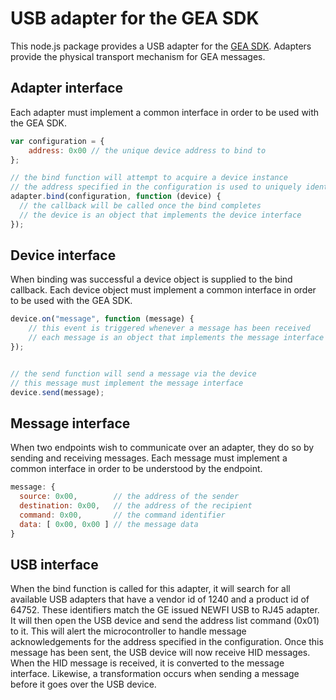 # USB adapter for the GEA SDK

This node.js package provides a USB adapter for the [GEA SDK](https://github.com/GEMakers/gea-sdk).
Adapters provide the physical transport mechanism for GEA messages.

## Adapter interface

Each adapter must implement a common interface in order to be used with the GEA SDK.

``` javascript
var configuration = {
    address: 0x00 // the unique device address to bind to
};

// the bind function will attempt to acquire a device instance
// the address specified in the configuration is used to uniquely identify the device
adapter.bind(configuration, function (device) {
  // the callback will be called once the bind completes
  // the device is an object that implements the device interface
});

```
  
## Device interface

When binding was successful a device object is supplied to the bind callback.
Each device object must implement a common interface in order to be used with the GEA SDK.

``` javascript
device.on("message", function (message) {
    // this event is triggered whenever a message has been received
    // each message is an object that implements the message interface
});


// the send function will send a message via the device
// this message must implement the message interface
device.send(message);
```
  
## Message interface

When two endpoints wish to communicate over an adapter, they do so by sending and receiving messages.
Each message must implement a common interface in order to be understood by the endpoint.

``` javascript
message: {
  source: 0x00,        // the address of the sender
  destination: 0x00,   // the address of the recipient
  command: 0x00,       // the command identifier
  data: [ 0x00, 0x00 ] // the message data
}
```

## USB interface

When the bind function is called for this adapter, it will search for all available USB adapters that have a vendor id of 1240 and a product id of 64752.
These identifiers match the GE issued NEWFI USB to RJ45 adapter.
It will then open the USB device and send the address list command (0x01) to it.
This will alert the microcontroller to handle message acknowledgements for the address specified in the configuration.
Once this message has been sent, the USB device will now receive HID messages.
When the HID message is received, it is converted to the message interface.
Likewise, a transformation occurs when sending a message before it goes over the USB device.
